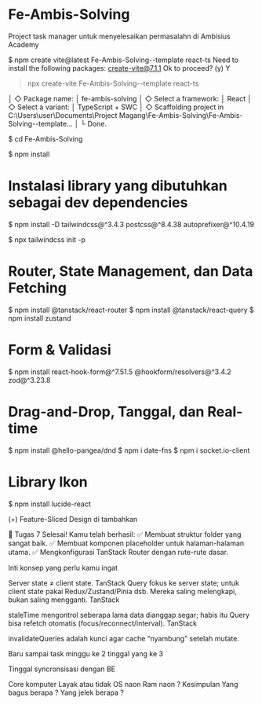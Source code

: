 # Fe-Ambis-Solving
Project task manager untuk menyelesaikan permasalahn di Ambisius Academy

$ npm create vite@latest Fe-Ambis-Solving--template react-ts
Need to install the following packages:
create-vite@7.1.1
Ok to proceed? (y) Y

> npx
> create-vite Fe-Ambis-Solving--template react-ts

│
◇  Package name:
│  fe-ambis-solving
│
◇  Select a framework:
│  React
│
◇  Select a variant:
│  TypeScript + SWC
│
◇  Scaffolding project in C:\Users\user\Documents\Project Magang\Fe-Ambis-Solving\Fe-Ambis-Solving--template...
│
└  Done.

$ cd Fe-Ambis-Solving

$ npm install

# Instalasi library yang dibutuhkan sebagai dev dependencies
$ npm install -D tailwindcss@^3.4.3 postcss@^8.4.38 autoprefixer@^10.4.19

$ npx tailwindcss init -p

# Router, State Management, dan Data Fetching
$ npm install @tanstack/react-router
$ npm install @tanstack/react-query
$ npm install zustand

# Form & Validasi
$ npm install react-hook-form@^7.51.5 @hookform/resolvers@^3.4.2 zod@^3.23.8

# Drag-and-Drop, Tanggal, dan Real-time
$ npm install @hello-pangea/dnd
$ npm i date-fns
$ npm i socket.io-client

# Library Ikon
$ npm install lucide-react

(+) Feature-Sliced Design di tambahkan

🎯 Tugas 7 Selesai!
Kamu telah berhasil:
✅ Membuat struktur folder yang sangat baik.
✅ Membuat komponen placeholder untuk halaman-halaman utama.
✅ Mengkonfigurasi TanStack Router dengan rute-rute dasar.

Inti konsep yang perlu kamu ingat

Server state ≠ client state. TanStack Query fokus ke server state; untuk client state pakai Redux/Zustand/Pinia dsb. Mereka saling melengkapi, bukan saling mengganti. 
TanStack

staleTime mengontrol seberapa lama data dianggap segar; habis itu Query bisa refetch otomatis (focus/reconnect/interval). 
TanStack

invalidateQueries adalah kunci agar cache “nyambung” setelah mutate.





Baru sampai task minggu ke 2 tinggal yang ke 3


Tinggal syncronsisasi dengan BE

Core komputer 
Layak atau tidak
OS naon
Ram naon ?
Kesimpulan
Yang bagus berapa ?
Yang jelek berapa ?

